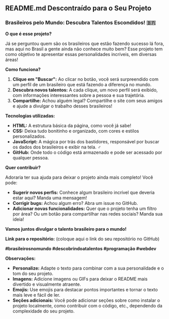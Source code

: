 ## **README.md Descontraído para o Seu Projeto**

### **Brasileiros pelo Mundo: Descubra Talentos Escondidos!** 🇧🇷

**O que é esse projeto?**

Já se perguntou quem são os brasileiros que estão fazendo sucesso lá fora, mas aqui no Brasil a gente ainda não conhece muito bem?  Esse projeto tem como objetivo te apresentar essas personalidades incríveis, em diversas áreas!

**Como funciona?**

1. **Clique em "Buscar":** Ao clicar no botão, você será surpreendido com um perfil de um brasileiro que está fazendo a diferença no mundo.
2. **Descubra novos talentos:** A cada clique, um novo perfil será exibido, com informações interessantes sobre a pessoa e sua trajetória.
3. **Compartilhe:** Achou alguém legal? Compartilhe o site com seus amigos e ajude a divulgar o trabalho desses brasileiros!

**Tecnologias utilizadas:**

* **HTML:** A estrutura básica da página, como você já sabe! ️
* **CSS:** Deixa tudo bonitinho e organizado, com cores e estilos personalizados. 
* **JavaScript:** A mágica por trás dos bastidores, responsável por buscar os dados dos brasileiros e exibir na tela. ‍♂️
* **GitHub:** Onde todo o código está armazenado e pode ser acessado por qualquer pessoa. 

**Quer contribuir?**

Adoraria ter sua ajuda para deixar o projeto ainda mais completo! Você pode:

* **Sugerir novos perfis:** Conhece algum brasileiro incrível que deveria estar aqui? Manda uma mensagem!
* **Corrigir bugs:** Achou algum erro? Abra um issue no GitHub.
* **Adicionar novas funcionalidades:** Quer que o projeto tenha um filtro por área? Ou um botão para compartilhar nas redes sociais? Manda sua ideia!

**Vamos juntos divulgar o talento brasileiro para o mundo!** 

**Link para o repositório:** (coloque aqui o link do seu repositório no GitHub)

**#brasileirosnomundo #descobrindoatalentos #programação #webdev**

**Observações:**

* **Personalize:** Adapte o texto para combinar com a sua personalidade e o tom do seu projeto.
* **Imagens:** Adicione imagens ou GIFs para deixar o README mais divertido e visualmente atraente.
* **Emojis:** Use emojis para destacar pontos importantes e tornar o texto mais leve e fácil de ler.
* **Seções adicionais:** Você pode adicionar seções sobre como instalar o projeto localmente, como contribuir com o código, etc., dependendo da complexidade do seu projeto.


